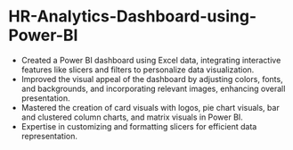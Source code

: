 # HR-Analytics-Dashboard-using-Power-BI
- Created a Power BI dashboard using Excel data, integrating interactive features like slicers and filters to personalize data visualization.
- Improved the visual appeal of the dashboard by adjusting colors, fonts, and backgrounds, and incorporating relevant images, enhancing overall presentation.
- Mastered the creation of card visuals with logos, pie chart visuals, bar and clustered column charts, and matrix visuals in Power BI.
- Expertise in customizing and formatting slicers for efficient data representation.
